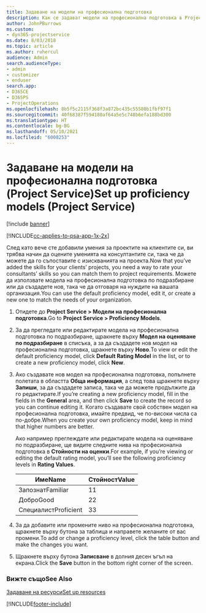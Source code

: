 ```yaml
---
title: Задаване на модели на професионална подготовка
description: Как се задават модели на професионална подготовка в Project Service
author: JohnPBurrows
ms.custom:
- dyn365-projectservice
ms.date: 8/03/2018
ms.topic: article
ms.author: ruhercul
audience: Admin
search.audienceType:
- admin
- customizer
- enduser
search.app:
- D365CE
- D365PS
- ProjectOperations
ms.openlocfilehash: 8b5f5c2115f368f3a872bc435c55580b1fbf97f1
ms.sourcegitcommit: 40f68387f594180af64a5e5c748b6efa188bd300
ms.translationtype: HT
ms.contentlocale: bg-BG
ms.lasthandoff: 05/10/2021
ms.locfileid: "6008253"
---
```

# <a name="set-up-proficiency-models-project-service"></a><span data-ttu-id="b7622-103">Задаване на модели на професионална подготовка (Project Service)</span><span class="sxs-lookup"><span data-stu-id="b7622-103">Set up proficiency models (Project Service)</span></span>

[!include [banner](../includes/psa-now-project-operations.md)]

[!INCLUDE[cc-applies-to-psa-app-1x-2x](../includes/cc-applies-to-psa-app-1x-2x.md)]

<span data-ttu-id="b7622-104">След като вече сте добавили умения за проектите на клиентите си, ви трябва начин да оцените уменията на консултантите си, така че да можете да го съпоставите с изискванията на проекта.</span><span class="sxs-lookup"><span data-stu-id="b7622-104">Now that you’ve added the skills for your clients’ projects, you need a way to rate your consultants’ skills so you can match them to project requirements.</span></span> <span data-ttu-id="b7622-105">Можете да използвате модела на професионална подготовка по подразбиране или да създадете нов, така че да отговаря на нуждите на вашата организация.</span><span class="sxs-lookup"><span data-stu-id="b7622-105">You can use the default proficiency model, edit it, or create a new one to match the needs of your organization.</span></span>  
  
1.  <span data-ttu-id="b7622-106">Отидете до **Project Service > Модели на професионална подготовка**.</span><span class="sxs-lookup"><span data-stu-id="b7622-106">Go to **Project Service > Proficiency Models**.</span></span>  
  
2.  <span data-ttu-id="b7622-107">За да прегледате или редактирате модела на професионална подготовка по подразбиране, щракнете върху **Модел на оценяване по подразбиране** в списъка, а за да създадете нов модел на професионална подготовка, щракнете върху **Ново**.</span><span class="sxs-lookup"><span data-stu-id="b7622-107">To view or edit the default proficiency model, click **Default Rating Model** in the list, or to create a new proficiency model, click **New**.</span></span>  
  
3.  <span data-ttu-id="b7622-108">Ако създавате нов модел на професионална подготовка, попълнете полетата в областта **Обща информация**, а след това щракнете върху **Запиши**, за да създадете записа, така че да можете продължите да го редактирате.</span><span class="sxs-lookup"><span data-stu-id="b7622-108">If you’re creating a new proficiency model, fill in the fields in the **General** area, and then click **Save** to create the record so you can continue editing it.</span></span> <span data-ttu-id="b7622-109">Когато създавате свой собствен модел на професионална подготовка, имайте предвид, че по-високи числа са по-добре.</span><span class="sxs-lookup"><span data-stu-id="b7622-109">When you create your own proficiency model, keep in mind that higher numbers are better.</span></span>  
  
     <span data-ttu-id="b7622-110">Ако например преглеждате или редактирате модела на оценяване по подразбиране, ще видите следните нива на професионална подготовка в **Стойности на оценки**.</span><span class="sxs-lookup"><span data-stu-id="b7622-110">For example, if you’re viewing or editing the default rating model, you’ll see the following proficiency levels in **Rating Values**.</span></span>  
  
    |<span data-ttu-id="b7622-111">Име</span><span class="sxs-lookup"><span data-stu-id="b7622-111">Name</span></span>|<span data-ttu-id="b7622-112">Стойност</span><span class="sxs-lookup"><span data-stu-id="b7622-112">Value</span></span>|  
    |----------|-----------|  
    |<span data-ttu-id="b7622-113">Запознат</span><span class="sxs-lookup"><span data-stu-id="b7622-113">Familiar</span></span>|<span data-ttu-id="b7622-114">1</span><span class="sxs-lookup"><span data-stu-id="b7622-114">1</span></span>|  
    |<span data-ttu-id="b7622-115">Добро</span><span class="sxs-lookup"><span data-stu-id="b7622-115">Good</span></span>|<span data-ttu-id="b7622-116">2</span><span class="sxs-lookup"><span data-stu-id="b7622-116">2</span></span>|  
    |<span data-ttu-id="b7622-117">Специалист</span><span class="sxs-lookup"><span data-stu-id="b7622-117">Proficient</span></span>|<span data-ttu-id="b7622-118">3</span><span class="sxs-lookup"><span data-stu-id="b7622-118">3</span></span>|  
  
4.  <span data-ttu-id="b7622-119">За да добавите или промените ниво на професионална подготовка, щракнете върху бутона за таблица и направете желаните от вас промени.</span><span class="sxs-lookup"><span data-stu-id="b7622-119">To add or change a proficiency level, click the table button and make the changes you want.</span></span>  
  
5.  <span data-ttu-id="b7622-120">Щракнете върху бутона **Записване** в долния десен ъгъл на екрана.</span><span class="sxs-lookup"><span data-stu-id="b7622-120">Click the **Save** button in the bottom right corner of the screen.</span></span>  
  
### <a name="see-also"></a><span data-ttu-id="b7622-121">Вижте също</span><span class="sxs-lookup"><span data-stu-id="b7622-121">See Also</span></span>  
 [<span data-ttu-id="b7622-122">Задаване на ресурси</span><span class="sxs-lookup"><span data-stu-id="b7622-122">Set up resources</span></span>](../psa/set-up-resources.md)


[!INCLUDE[footer-include](../includes/footer-banner.md)]